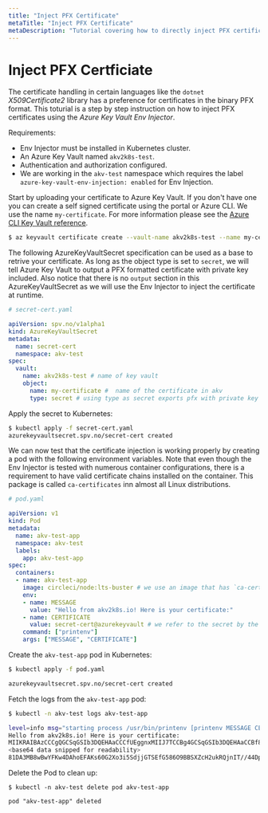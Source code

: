 ```yaml
---
title: "Inject PFX Certificate"
metaTitle: "Inject PFX Certificate"
metaDescription: "Tutorial covering how to directly inject PFX certificates into a container as a base64 encoded environment variable."
---
```


# Inject PFX Certficiate

The certificate handling in certain languages like the `dotnet` *X509Certificate2* library has a
preference for certificates in the binary PFX format. This toturial is a step by step
instruction on how to inject PFX certificates using the *Azure Key Vault Env Injector*.

Requirements:
* Env Injector must be installed in Kubernetes cluster.
* An Azure Key Vault named `akv2k8s-test`.
* Authentication and authorization configured.
* We are working in the `akv-test` namespace which requires the label `azure-key-vault-env-injection: enabled` for Env Injection.


Start by uploading your certificate to Azure Key Vault. If you don't have one
you can create a self signed certificate using the portal or Azure CLI. We use
the name `my-certificate`. For more information please see the [Azure CLI Key
Vault reference](https://docs.microsoft.com/en-us/cli/azure/keyvault/certificate?view=azure-cli-latest#az-keyvault-certificate-create).
```bash
$ az keyvault certificate create --vault-name akv2k8s-test --name my-certificate -p "$(az keyvault certificate get-default-policy)"
```

The following AzureKeyVaultSecret specification can be used as a base to retrive
your certificate. As long as the object type is set to `secret`, we will tell
Azure Key Vault to output a PFX formatted certificate with private key included.
Also notice that there is no `output` section in this AzureKeyVaultSecret as we
will use the Env Injector to inject the certificate at runtime.
```yaml
# secret-cert.yaml

apiVersion: spv.no/v1alpha1
kind: AzureKeyVaultSecret
metadata:
  name: secret-cert
  namespace: akv-test
spec:
  vault:
    name: akv2k8s-test # name of key vault
    object:
      name: my-certificate #  name of the certificate in akv
      type: secret # using type as secret exports pfx with private key
```

Apply the secret to Kubernetes:
```bash
$ kubectl apply -f secret-cert.yaml
azurekeyvaultsecret.spv.no/secret-cert created
```

We can now test that the certificate injection is working properly by creating a
pod with the following environment variables. Note that even though the Env
Injector is tested with numerous container configurations, there is a
requirement to have valid certificate chains installed on the container. This
package is called `ca-certificates` inn almost all Linux distributions.
```yaml
# pod.yaml

apiVersion: v1
kind: Pod
metadata:
  name: akv-test-app
  namespace: akv-test
  labels:
    app: akv-test-app
spec:
  containers:
  - name: akv-test-app
    image: circleci/node:lts-buster # we use an image that has `ca-certificates` installed.
    env:
    - name: MESSAGE
      value: "Hello from akv2k8s.io! Here is your certificate:"
    - name: CERTIFICATE
      value: secret-cert@azurekeyvault # we refer to the secret by the Env Injector convention <name of secret>@azurekeyvault
    command: ["printenv"]
    args: ["MESSAGE", "CERTIFICATE"]
```

Create the `akv-test-app` pod in Kubernetes:
```bash
$ kubectl apply -f pod.yaml

azurekeyvaultsecret.spv.no/secret-cert created
```

Fetch the logs from the `akv-test-app` pod:
```bash
$ kubectl -n akv-test logs akv-test-app

level=info msg="starting process /usr/bin/printenv [printenv MESSAGE CERTIFICATE]"
Hello from akv2k8s.io! Here is your certificate:
MIIKRAIBAzCCCgQGCSqGSIb3DQEHAaCCCfUEggnxMIIJ7TCCBg4GCSqGSIb3DQEHAaCCBf8EggX7MIIF9zCCBfMGCyqGSIb3DQEMCgECoIIE9jCCBPI
<base64 data snipped for readability>
81DA3MB8wBwYFKw4DAhoEFAKs60G2Xo3i5SdjjGTSEfG586O9BBSXZcH2ukRQjnIT//44DpX0y7+OKA==
```

Delete the Pod to clean up:
```
$ kubectl -n akv-test delete pod akv-test-app

pod "akv-test-app" deleted
```